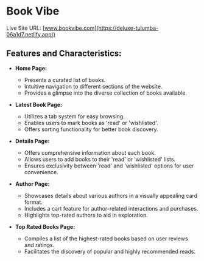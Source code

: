 # Book Vibe

Live Site URL: [www.bookvibe.com](https://deluxe-tulumba-06a1d7.netlify.app/)

## Features and Characteristics:

- **Home Page:**
  - Presents a curated list of books.
  - Intuitive navigation to different sections of the website.
  - Provides a glimpse into the diverse collection of books available.

- **Latest Book Page:**
  - Utilizes a tab system for easy browsing.
  - Enables users to mark books as 'read' or 'wishlisted'.
  - Offers sorting functionality for better book discovery.

- **Details Page:**
  - Offers comprehensive information about each book.
  - Allows users to add books to their 'read' or 'wishlisted' lists.
  - Ensures exclusivity between 'read' and 'wishlisted' options for user convenience.

- **Author Page:**
  - Showcases details about various authors in a visually appealing card format.
  - Includes a cart feature for author-related interactions and purchases.
  - Highlights top-rated authors to aid in exploration.

- **Top Rated Books Page:**
  - Compiles a list of the highest-rated books based on user reviews and ratings.
  - Facilitates the discovery of popular and highly recommended reads.

